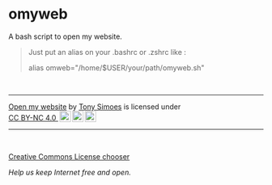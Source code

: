 # omyweb
A bash script to open my website.

> Just put an alias on your .bashrc or .zshrc like : 
>
> alias omweb="/home/$USER/your/path/omyweb.sh"
>

&nbsp;

---

<p xmlns:cc="http://creativecommons.org/ns#" xmlns:dct="http://purl.org/dc/terms/"><a property="dct:title" rel="cc:attributionURL" href="https://github.com/rnek0/omyweb">Open my website</a> by <a rel="cc:attributionURL dct:creator" property="cc:attributionName" href="https://github.com/rnek0">Tony Simoes</a> is licensed under <a href="http://creativecommons.org/licenses/by-nc/4.0/?ref=chooser-v1" target="_blank" rel="license noopener noreferrer" style="display:inline-block;">CC BY-NC 4.0 <img style="height:22px!important;margin-left:3px;vertical-align:text-bottom;" src="https://mirrors.creativecommons.org/presskit/icons/cc.svg?ref=chooser-v1"><img style="height:22px!important;margin-left:3px;vertical-align:text-bottom;" src="https://mirrors.creativecommons.org/presskit/icons/by.svg?ref=chooser-v1"><img style="height:22px!important;margin-left:3px;vertical-align:text-bottom;" src="https://mirrors.creativecommons.org/presskit/icons/nc.svg?ref=chooser-v1"></a></p>

---

&nbsp;

[Creative Commons License chooser](https://chooser-beta.creativecommons.org/)

*Help us keep Internet free and open.*

